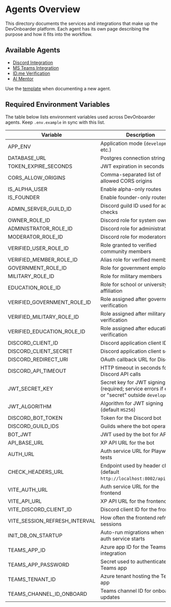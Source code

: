 # Agents Overview

This directory documents the services and integrations that make up the DevOnboarder platform. Each agent has its own page describing the purpose and how it fits into the workflow.

## Available Agents

- [Discord Integration](discord-integration.md)
- [MS Teams Integration](ms-teams-integration.md)
- [ID.me Verification](idme-verification.md)
- [AI Mentor](ai-mentor.md)

Use the [template](templates/agent-spec-template.md) when documenting a new agent.
## Required Environment Variables

The table below lists environment variables used across DevOnboarder agents. Keep `.env.example` in sync with this list.

| Variable                     | Description                                |
| ---------------------------- | ------------------------------------------ |
| APP_ENV                      | Application mode (`development`, etc.)     |
| DATABASE_URL                 | Postgres connection string                 |
| TOKEN_EXPIRE_SECONDS         | JWT expiration in seconds                  |
| CORS_ALLOW_ORIGINS           | Comma-separated list of allowed CORS origins |
| IS_ALPHA_USER                | Enable alpha-only routes                   |
| IS_FOUNDER                   | Enable founder-only routes                 |
| ADMIN_SERVER_GUILD_ID        | Discord guild ID used for admin checks     |
| OWNER_ROLE_ID                | Discord role for system owner              |
| ADMINISTRATOR_ROLE_ID        | Discord role for administrators            |
| MODERATOR_ROLE_ID            | Discord role for moderators                |
| VERIFIED_USER_ROLE_ID        | Role granted to verified community members |
| VERIFIED_MEMBER_ROLE_ID      | Alias role for verified members            |
| GOVERNMENT_ROLE_ID           | Role for government employees              |
| MILITARY_ROLE_ID             | Role for military members                  |
| EDUCATION_ROLE_ID            | Role for school or university affiliation  |
| VERIFIED_GOVERNMENT_ROLE_ID  | Role assigned after government verification|
| VERIFIED_MILITARY_ROLE_ID    | Role assigned after military verification  |
| VERIFIED_EDUCATION_ROLE_ID   | Role assigned after education verification |
| DISCORD_CLIENT_ID            | Discord application client ID              |
| DISCORD_CLIENT_SECRET        | Discord application client secret          |
| DISCORD_REDIRECT_URI         | OAuth callback URL for Discord             |
| DISCORD_API_TIMEOUT          | HTTP timeout in seconds for Discord API calls |
| JWT_SECRET_KEY               | Secret key for JWT signing (required; service errors if empty or "secret" outside `development`) |
| JWT_ALGORITHM                | Algorithm for JWT signing (default `HS256`) |
| DISCORD_BOT_TOKEN            | Token for the Discord bot                  |
| DISCORD_GUILD_IDS            | Guilds where the bot operates              |
| BOT_JWT                      | JWT used by the bot for API calls          |
| API_BASE_URL                 | XP API URL for the bot                     |
| AUTH_URL                     | Auth service URL for Playwright tests      |
| CHECK_HEADERS_URL            | Endpoint used by header checks (default `http://localhost:8002/api/user`) |
| VITE_AUTH_URL                | Auth service URL for the frontend          |
| VITE_API_URL                 | XP API URL for the frontend                |
| VITE_DISCORD_CLIENT_ID       | Discord client ID for the frontend         |
| VITE_SESSION_REFRESH_INTERVAL| How often the frontend refreshes sessions  |
| INIT_DB_ON_STARTUP           | Auto-run migrations when the auth service starts |
| TEAMS_APP_ID                 | Azure app ID for the Teams integration      |
| TEAMS_APP_PASSWORD           | Secret used to authenticate the Teams app   |
| TEAMS_TENANT_ID              | Azure tenant hosting the Teams app          |
| TEAMS_CHANNEL_ID_ONBOARD     | Teams channel ID for onboarding updates     |

